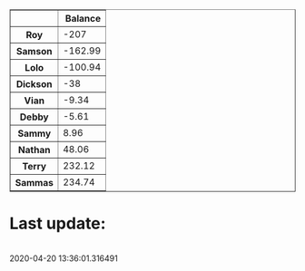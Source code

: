 <table border="1" class="dataframe">
  <thead>
    <tr style="text-align: right;">
      <th></th>
      <th>Balance</th>
    </tr>
  </thead>
  <tbody>
    <tr>
      <th>Roy</th>
      <td>-207</td>
    </tr>
    <tr>
      <th>Samson</th>
      <td>-162.99</td>
    </tr>
    <tr>
      <th>Lolo</th>
      <td>-100.94</td>
    </tr>
    <tr>
      <th>Dickson</th>
      <td>-38</td>
    </tr>
    <tr>
      <th>Vian</th>
      <td>-9.34</td>
    </tr>
    <tr>
      <th>Debby</th>
      <td>-5.61</td>
    </tr>
    <tr>
      <th>Sammy</th>
      <td>8.96</td>
    </tr>
    <tr>
      <th>Nathan</th>
      <td>48.06</td>
    </tr>
    <tr>
      <th>Terry</th>
      <td>232.12</td>
    </tr>
    <tr>
      <th>Sammas</th>
      <td>234.74</td>
    </tr>
  </tbody>
</table><H1>Last update:</h1><br>2020-04-20 13:36:01.316491